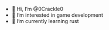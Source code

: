 - 👋 Hi, I’m @0Crackle0
- 👀 I’m interested in game development
- 🌱 I’m currently learning rust

<!---
0Crackle0/0Crackle0 is a ✨ special ✨ repository because its `README.md` (this file) appears on your GitHub profile.
You can click the Preview link to take a look at your changes.
--->
